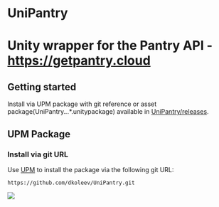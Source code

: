 # UniPantry
Unity wrapper for the Pantry API - https://getpantry.cloud
===
## Getting started
Install via UPM package with git reference or asset package(UniPantry.*.*.*.unitypackage) available in [UniPantry/releases](https://github.com/dkoleev/UniPantry/releases).

UPM Package
---
### Install via git URL
Use [UPM](https://docs.unity3d.com/Manual/upm-ui.html) to install the package via the following git URL: 

```
https://github.com/dkoleev/UniPantry.git
```

![](https://gyazo.com/8c8fc97345fc64f53d62814cce571974.gif)
